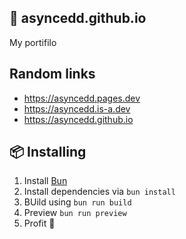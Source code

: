 ## 🌈 asyncedd.github.io

My portifilo

## Random links

- https://asyncedd.pages.dev
- https://asyncedd.is-a.dev
- https://asyncedd.github.io

## 📦 Installing

1. Install [Bun](https://bun.sh)
2. Install dependencies via `bun install`
3. BUild using `bun run build`
4. Preview `bun run preview`
5. Profit 🥳
